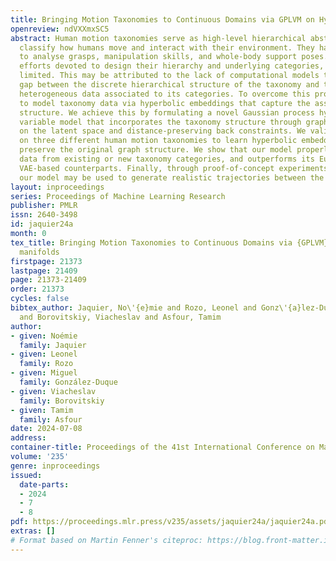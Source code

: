 ```yaml
---
title: Bringing Motion Taxonomies to Continuous Domains via GPLVM on Hyperbolic manifolds
openreview: ndVXXmxSC5
abstract: Human motion taxonomies serve as high-level hierarchical abstractions that
  classify how humans move and interact with their environment. They have proven useful
  to analyse grasps, manipulation skills, and whole-body support poses. Despite substantial
  efforts devoted to design their hierarchy and underlying categories, their use remains
  limited. This may be attributed to the lack of computational models that fill the
  gap between the discrete hierarchical structure of the taxonomy and the high-dimensional
  heterogeneous data associated to its categories. To overcome this problem, we propose
  to model taxonomy data via hyperbolic embeddings that capture the associated hierarchical
  structure. We achieve this by formulating a novel Gaussian process hyperbolic latent
  variable model that incorporates the taxonomy structure through graph-based priors
  on the latent space and distance-preserving back constraints. We validate our model
  on three different human motion taxonomies to learn hyperbolic embeddings that faithfully
  preserve the original graph structure. We show that our model properly encodes unseen
  data from existing or new taxonomy categories, and outperforms its Euclidean and
  VAE-based counterparts. Finally, through proof-of-concept experiments, we show that
  our model may be used to generate realistic trajectories between the learned embeddings.
layout: inproceedings
series: Proceedings of Machine Learning Research
publisher: PMLR
issn: 2640-3498
id: jaquier24a
month: 0
tex_title: Bringing Motion Taxonomies to Continuous Domains via {GPLVM} on Hyperbolic
  manifolds
firstpage: 21373
lastpage: 21409
page: 21373-21409
order: 21373
cycles: false
bibtex_author: Jaquier, No\'{e}mie and Rozo, Leonel and Gonz\'{a}lez-Duque, Miguel
  and Borovitskiy, Viacheslav and Asfour, Tamim
author:
- given: Noémie
  family: Jaquier
- given: Leonel
  family: Rozo
- given: Miguel
  family: González-Duque
- given: Viacheslav
  family: Borovitskiy
- given: Tamim
  family: Asfour
date: 2024-07-08
address:
container-title: Proceedings of the 41st International Conference on Machine Learning
volume: '235'
genre: inproceedings
issued:
  date-parts:
  - 2024
  - 7
  - 8
pdf: https://proceedings.mlr.press/v235/assets/jaquier24a/jaquier24a.pdf
extras: []
# Format based on Martin Fenner's citeproc: https://blog.front-matter.io/posts/citeproc-yaml-for-bibliographies/
---
```

